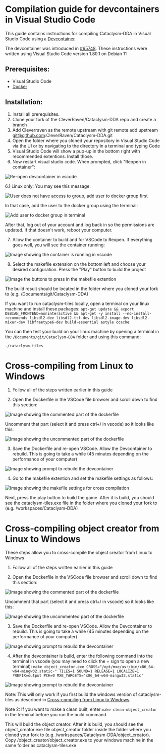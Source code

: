 # Compilation guide for devcontainers in Visual Studio Code

This guide contains instructions for compiling Cataclysm-DDA in Visual Studio Code using a [Devcontainer](https://code.visualstudio.com/learn/develop-cloud/containers)

The devcontainer was introduced in [#65748](https://github.com/CleverRaven/Cataclysm-DDA/pull/65748). These instructions were written using Visual Studio Code version 1.80.1 on Debian 11

## Prerequisites:

* Visual Studio Code
* [Docker](https://docs.docker.com/engine/install/)


## Installation:

1. Install all prerequisites.
2. Clone your fork of the CleverRaven/Cataclysm-DDA repo and create a branch
3. Add Cleverraven as the remote upstream with git remote add upstream git@github.com:CleverRaven/Cataclysm-DDA.git
4. Open the folder where you cloned your repository in Visual Studio Code via the UI or by navigating to the directory in a terminal and typing Code
5. Visual Studio Code will show a pup-up in the bottom right with recommended extentions. Install those.
6. Now restart visual studio code. When prompted, click "Reopen in container":
   
  ![Re-open devcontainer in vscode](../img/Devcontainer-Re-Open-In-Container.png)

  6.1 Linux only: You may see this message:
  
  ![User does not have access to group, add user to docker group first](../img/Devcontainer-User-Does-Not-Have-Access-Add-To-Group-First.png)
  
  In that case, add the user to the docker group using the terminal:
  
  ![Add user to docker group in terminal](../img/Devcontainer-Add-User-To-Docker-Group.png)

  After that, log out of your account and log back in so the permissions are updated. If that doesn't work, reboot your computer.

  
7. Allow the container to build and for VSCode to Reopen. If everything goes well, you will see the container running:

  ![Image showing the container is running in vscode](../img/Devcontainer-Running-Cataclysm-Devcontainer.png)


8. Select the makefile extension on the bottom left and choose your desired configuration. Press the "Play" button to build the project

  ![Image the buttons to press in the makefile extention](../img/Devcontainer-Make-File-Configs.png)


  
The build result should be located in the folder where you cloned your fork to (e.g. /Documents/git/Cataclysm-DDA)

If you want to run cataclysm-tiles locally, open a terminal on your linux machine and install these packages: `apt-get update && export DEBIAN_FRONTEND=noninteractive && apt-get -y install --no-install-recommends libsdl2-dev libsdl2-ttf-dev libsdl2-image-dev libsdl2-mixer-dev libfreetype6-dev build-essential astyle ccache`

You can then test your build on your linux machine by opening a terminal in the `/Documents/git/Cataclysm-DDA` folder and using this command:
```bash
./cataclysm-tiles
```



# Cross-compiling from Linux to Windows
1. Follow all of the steps written earlier in this guide

2. Open the Dockerfile in the VSCode file browser and scroll down to find this section:

  ![Image showing the commented part of the dockerfile](../img/Devcontainer-Find-Commented-Windows-Commands-In-Dockerfile.png)

  Uncomment that part (select it and press ctrl+/ in vscode) so it looks like this:
  
  ![Image showing the uncommented part of the dockerfile](../img/Devcontainer-Uncomment-Windows-Part-In-Dockerfile.png)

3. Save the Dockerfile and re-open VSCode. Allow the Devcontainer to rebuild. This is going to take a while (45 minutes depending on the performance of your computer)

  ![Image showing prompt to rebuild the devcontainer](../img/Devcontainer-Dockerfile-Changed-Prompt-Click-Rebuild.png)

4. Go to the makefile extention and set the makefile settings as follows:

  ![Image showing the makefile settings for cross compilation](../img/Devcontainer-Makefile-Settings-Crosscompile-Windows.png)
  
  Next, press the play button to build the game. After it is build, you should see the cataclysm-tiles.exe file in the folder where you cloned your fork to (e.g. /workspaces/Cataclysm-DDA)



# Cross-compiling object creator from Linux to Windows
These steps allow you to cross-compile the object creator from Linux to Windows

1. Follow all of the steps written earlier in this guide

2. Open the Dockerfile in the VSCode file browser and scroll down to find this section:

  ![Image showing the commented part of the dockerfile](../img/Devcontainer-Find-Commented-QT5-Commands-In-Dockerfile.png)

  Uncomment that part (select it and press ctrl+/ in vscode) so it looks like this:
  
  ![Image showing the uncommented part of the dockerfile](../img/Devcontainer-Uncomment-QT5-Part-In-Dockerfile.png)

3. Save the Dockerfile and re-open VSCode. Allow the Devcontainer to rebuild. This is going to take a while (45 minutes depending on the performance of your computer)

  ![Image showing prompt to rebuild the devcontainer](../img/Devcontainer-Dockerfile-Changed-Prompt-Click-Rebuild.png)

4. After the devcontainer is build, enter the following command into the terminal in vscode (you may need to click the + sign to open a new terminal): `make object_creator.exe CROSS="/opt/mxe/usr/bin/x86_64-w64-mingw32.static-" TILES=1 SOUND=1 RELEASE=1 LOCALIZE=1 PREFIX=output PCH=0 MXE_TARGETS='x86_64-w64-mingw32.static'`

  ![Image showing prompt to rebuild the devcontainer](../img/Devcontainer-Enter-Build-Command-Object-Creator-Terminal.png)

  Note: This will only work if you first build the windows version of cataclysm-tiles as described in [Cross-compiling from Linux to Windows](https://github.com/CleverRaven/Cataclysm-DDA/blob/master/doc/COMPILING/COMPILING-DEVCONTAINER.md#cross-compiling-from-linux-to-windows).

  Note 2: If you want to make a clean built, enter `make clean-object_creator` in the terminal before you run the build command.

  This will build the object creator. After it is build, you should see the object_creator.exe file object_creator folder inside the folder where you cloned your fork to (e.g. /workspaces/Cataclysm-DDA/object_creator). Copy /object_creator/object_creator.exe to your windows machine in the same folder as cataclysm-tiles.exe

